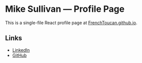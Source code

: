 # Mike Sullivan — Profile Page

This is a single-file React profile page at [FrenchToucan.github.io](https://FrenchToucan.github.io).

## Links

- [LinkedIn](https://www.linkedin.com/in/mbsull/)
- [GitHub](https://github.com/FrenchToucan)
